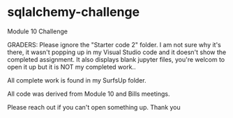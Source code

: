 # sqlalchemy-challenge

Module 10 Challenge

GRADERS: Please ignore the "Starter code 2" folder. I am not sure why it's there, it wasn't popping up in my Visual Studio code and it doesn't show the completed assignment. It also displays blank jupyter files, you're welcom to open it up but it is NOT my completed work..

All complete work is found in my SurfsUp folder.

All code was derived from Module 10 and Bills meetings.

Please reach out if you can't open something up. 
Thank you